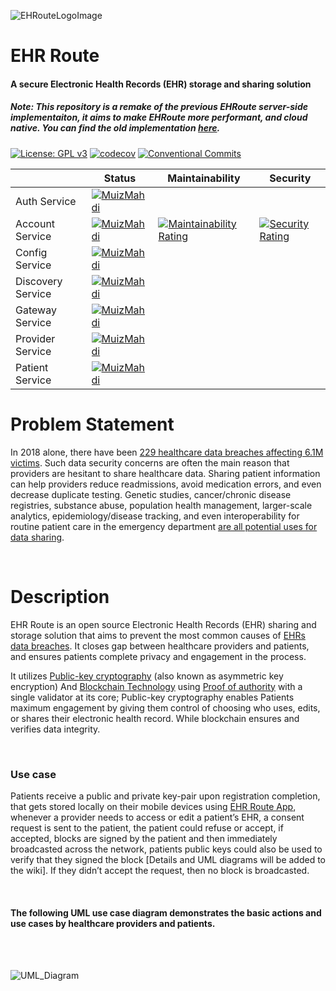 ![EHRouteLogoImage](https://i.imgur.com/XCv5rTJ.png)

# EHR Route
#### A secure Electronic Health Records (EHR) storage and sharing solution 
##### Note: This repository is a remake of the previous EHRoute server-side implementaiton, it aims to make EHRoute more performant, and cloud native. You can find the old implementation [here](https://github.com/MuizMahdi/EHR-Route-Mono).

[![License: GPL v3](https://img.shields.io/badge/License-GPLv3-blue.svg)](https://www.gnu.org/licenses/gpl-3.0)
[![codecov](https://codecov.io/gh/MuizMahdi/EHR-Route/branch/master/graph/badge.svg?token=S9E2GZ97ZN)](https://codecov.io/gh/MuizMahdi/EHR-Route)
[![Conventional Commits](https://img.shields.io/badge/Conventional%20Commits-1.0.0-yellow.svg)](https://conventionalcommits.org)
 

|                   | Status                                                                                                                    | Maintainability                                                                                                                                                                                   | Security                                                                                                                                                                                      |
|-------------------|---------------------------------------------------------------------------------------------------------------------------|---------------------------------------------------------------------------------------------------------------------------------------------------------------------------------------------------|-----------------------------------------------------------------------------------------------------------------------------------------------------------------------------------------------|
| Auth Service      | [![MuizMahdi](https://circleci.com/gh/MuizMahdi/EHR-Route.svg?style=shield)](https://circleci.com/gh/MuizMahdi/EHR-Route) |                                                                                                                                                                                                   |                                                                                                                                                                                               |
| Account Service   | [![MuizMahdi](https://circleci.com/gh/MuizMahdi/EHR-Route.svg?style=shield)](https://circleci.com/gh/MuizMahdi/EHR-Route) | [![Maintainability Rating](https://sonarcloud.io/api/project_badges/measure?project=ehroute%3Aaccount-service&metric=sqale_rating)](https://sonarcloud.io/dashboard?id=ehroute%3Aaccount-service) | [![Security Rating](https://sonarcloud.io/api/project_badges/measure?project=ehroute%3Aaccount-service&metric=security_rating)](https://sonarcloud.io/dashboard?id=ehroute%3Aaccount-service) |
| Config Service    | [![MuizMahdi](https://circleci.com/gh/MuizMahdi/EHR-Route.svg?style=shield)](https://circleci.com/gh/MuizMahdi/EHR-Route) |                                                                                                                                                                                                   |                                                                                                                                                                                               |
| Discovery Service | [![MuizMahdi](https://circleci.com/gh/MuizMahdi/EHR-Route.svg?style=shield)](https://circleci.com/gh/MuizMahdi/EHR-Route) |                                                                                                                                                                                                   |                                                                                                                                                                                               |
| Gateway Service   | [![MuizMahdi](https://circleci.com/gh/MuizMahdi/EHR-Route.svg?style=shield)](https://circleci.com/gh/MuizMahdi/EHR-Route) |                                                                                                                                                                                                   |                                                                                                                                                                                               |
| Provider Service  | [![MuizMahdi](https://circleci.com/gh/MuizMahdi/EHR-Route.svg?style=shield)](https://circleci.com/gh/MuizMahdi/EHR-Route) |                                                                                                                                                                                                   |                                                                                                                                                                                               |
| Patient Service   | [![MuizMahdi](https://circleci.com/gh/MuizMahdi/EHR-Route.svg?style=shield)](https://circleci.com/gh/MuizMahdi/EHR-Route) |                                                                                                                                                                                                   |                                                                                                                                                                                               |

# Problem Statement
In 2018 alone, there have been 
[229 healthcare data breaches affecting 6.1M victims]( https://www.beckershospitalreview.com/cybersecurity/6-1m-healthcare-data-breach-victims-in-2018-5-of-the-biggest-breaches-so-far.html).
Such data security concerns are often the main reason that providers are hesitant to share healthcare data. Sharing patient information can help providers reduce readmissions, avoid medication errors, and even decrease duplicate testing.
Genetic studies, cancer/chronic disease registries, substance abuse, population health management, larger-scale analytics, epidemiology/disease tracking, and even interoperability for routine patient care in the emergency department 
[are all potential uses for data sharing](https://healthitsecurity.com/features/benefits-challenges-of-secure-healthcare-data-sharing).

<br/>

# Description
EHR Route is an open source Electronic Health Records (EHR) sharing and storage solution that aims to prevent the most common causes of 
[EHRs data breaches](https://www.healthcareitnews.com/projects/biggest-healthcare-data-breaches-2018-so-far).
It closes gap between healthcare providers and patients, and ensures patients complete privacy and engagement in the process.

It utilizes [Public-key cryptography]( https://en.wikipedia.org/wiki/Public-key_cryptography)
(also known as asymmetric key encryption) And [Blockchain Technology]( https://en.wikipedia.org/wiki/Blockchain) 
using [Proof of authority]( https://en.wikipedia.org/wiki/Proof-of-authority) with a single validator at its core; Public-key cryptography enables Patients maximum engagement by giving them control of choosing who uses, edits, or shares their electronic health record. While blockchain ensures and verifies data integrity.

<br/>

### Use case
Patients receive a public and private key-pair upon registration completion, that gets stored locally on their mobile devices using [EHR Route App](https://github.com/MuizMahdi/EHR-Route-Mobile), whenever a provider needs to access or edit a patient’s EHR, a consent request is sent to the patient, the patient could refuse or accept, if accepted, blocks are signed by the patient and then immediately broadcasted across the network, patients public keys could also be used to verify that they signed the block [Details and UML diagrams will be added to the wiki]. If they didn’t accept the request, then no block is broadcasted.

<br/>

#### The following UML use case diagram demonstrates the <b>basic</b> actions and use cases by healthcare providers and patients.

<br/><br/>

![UML_Diagram](https://dl.dropboxusercontent.com/s/kwjcssks29nzwgy/Provider_Patient_UmlDiagram.png)
